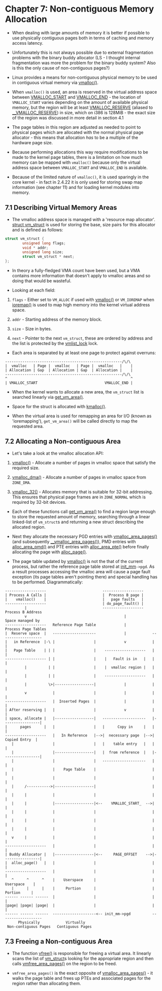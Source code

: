 # Chapter 7: Non-contiguous Memory Allocation

* When dealing with large amounts of memory it is better if possible to use
  physically contiguous pages both in terms of caching and memory access latency.

* Unfortunately this is not always possible due to external fragmentation
  problems with the binary buddy allocator (LS - I thought internal
  fragmentation was more the problem for the binary buddy system? Also is this
  the only cause of non-contiguous pages?)

* Linux provides a means for non-contiguous physical memory to be used in
  contiguous virtual memory via [vmalloc()][vmalloc].

* When `vmalloc()` is used, an area is reserved in the virtual address space
  between [VMALLOC_START][VMALLOC_START] and [VMALLOC_END][VMALLOC_END] - the
  location of `VMALLOC_START` varies depending on the amount of available
  physical memory, but the region will be at least
  [VMALLOC_RESERVE][VMALLOC_RESERVE] (aliased to
  [__VMALLOC_RESERVE][__VMALLOC_RESERVE]) in size, which on i386 is 128MiB - the
  exact size of the region was discussed in more detail in section 4.1

* The page tables in this region are adjusted as needed to point to physical
  pages which are allocated with the normal physical page allocator - this means
  that allocation _has_ to be a multiple of the hardware page size.

* Because performing allocations this way require modifications to be made to
  the kernel page tables, there is a limitation on how much memory can be mapped
  with `vmalloc()` because only the virtual address space between
  `VMALLOC_START` and `VMALLOC_END` is available.

* Because of the limited nature of `vmalloc()`, it is used sparingly in the core
  kernel - in fact in 2.4.22 it is only used for storing swap map information
  (see chapter 11) and for loading kernel modules into memory.

## 7.1 Describing Virtual Memory Areas

* The vmalloc address space is managed with a 'resource map
  allocator'. [struct vm_struct][vm_struct] is used for storing the base, size
  pairs for this allocator and is defined as follows:

```c
struct vm_struct {
        unsigned long flags;
        void * addr;
        unsigned long size;
        struct vm_struct * next;
};
```

* In theory a fully-fledged VMA count have been used, but a VMA contains more
  information that doesn't apply to vmalloc areas and so doing that would be
  wasteful.

* Looking at each field:

1. `flags` - Either set to `VM_ALLOC` if used with [vmalloc()][vmalloc] or
   `VM_IOREMAP` when [ioremap()][ioremap] is used to map high memory into the
   kernel virtual address space.

2. `addr` - Starting address of the memory block.

3. `size` - Size in bytes.

4. `next` - Pointer to the next `vm_struct`, these are ordered by address and
   the list is protected by the [vmlist_lock][vmlist_lock] lock.

* Each area is separated by at least one page to protect against overruns:

```
------------------------------------------------------/\/\
|  vmalloc   | Page |  vmalloc   | Page |  vmalloc   |    |
| Allocation | Gap  | Allocation | Gap  | Allocation |    |
------------------------------------------------------/\/\
^                                                         ^
| VMALLOC_START                               VMALLOC_END |
```

* When the kernel wants to allocate a new area, the `vm_struct` list is searched
  linearly via [get_vm_area()][get_vm_area].

* Space for the struct is allocated with [kmalloc()][kmalloc].

* When the virtual area is used for remapping an area for I/O (known as
  'ioremapping'), `get_vm_area()` will be called directly to map the requested
  area.

## 7.2 Allocating a Non-contiguous Area

* Let's take a look at the vmalloc allocation API:

1. [vmalloc()][vmalloc] - Allocate a number of pages in vmalloc space that
   satisfy the required size.

2. [vmalloc_dma()][vmalloc_dma] - Allocate a number of pages in vmalloc space
   from `ZONE_DMA`.

3. [vmalloc_32()][vmalloc_32] - Allocates memory that is suitable for 32-bit
   addressing. This ensures that physical page frames are in `ZONE_NORMAL` which
   is required by 32-bit devices.

* Each of these functions call [get_vm_area()][get_vm_area] to find a region
  large enough to store the requested amount of memory, searching through a
  linear linked-list of `vm_struct`s and returning a new struct describing the
  allocated region.

* Next they allocate the necessary PGD entries with
  [vmalloc_area_pages()][vmalloc_area_pages] (and subsequently
  [__vmalloc_area_pages()][__vmalloc_area_pages]), PMD entries with
  [alloc_area_pmd()][alloc_area_pmd] and PTE entries with
  [alloc_area_pte()][alloc_area_pte] before finally allocating the page with
  [alloc_page()][alloc_page].

* The page table updated by [vmalloc()][vmalloc] is not the that of the current
  process, but rather the reference page table stored at
  [init_mm][init_mm]`->pgd`. As a result processes accessing the vmalloc area
  will cause a page fault exception (its page tables aren't pointing there) and
  special handling has to be performed. Diagrammatically:

```
-------------------                          -------------------
| Process A Calls |                          |  Process B page |
|    vmalloc()    |                          |   page faults   |
-------------------                          | do_page_fault() |
         |                                   -------------------     Process B Address
         v                                             |             Space managed by
-------------------   Reference Page Table             |            Process Page Tables
|  Reserve space  |   --------------------             |            -------------------
|   in Reference  |-\ |                  |             v            |                 |
|   Page Table    | | |                  |    -------------------   |                 |
------------------- | |                  |    |   Fault is in   |   |                 |
         |          | |                  |    |  vmalloc region |   |                 |
         |          | |                  |    -------------------   |                 |
         |          \>|------------------|             |            |                 |
         v            |                  |             |            |                 |
-------------------   |  Inserted Pages  |             |            |                 |
| After reserving |   |                  |             v            |                 |
| space, allocate |   |------------------|   --------------------   |-----------------|
|      pages      |   |                  |   |      Copy in     |   |                 |
-------------------   |   In Reference   |-->|  necessary page  |-->|   Copied Entry  |
   |                  |                  |   |    table entry   |   |                 |
   |                  |------------------|   |  from reference  |   |-----------------|
   |                  |                  |   --------------------   |                 |
   |                  |    Page Table    |                          |                 |
   |                  |                  |                          |                 |
   |     /----------->|------------------|                          |                 |
   |     |            |                  |                          |                 |
   |     |            |------------------|<--    VMALLOC_START_  -->|                 |
   |     |            |                  |                          |                 |
   |     |            |                  |                          |                 |
   |     |            |                  |                          |                 |
   v     |            |                  |                          |                 |
-------------------   |                  |                          |                 |
| Buddy Allocator |   |------------------|<--     PAGE_OFFSET    -->|-----------------|
|  alloc_page()   |   |                  |                          |                 |
-------------------   |                  |                          |                 |
   ^      ^      ^    |    Userspace     |                          |    Userspace    |
   |      |      |    |     Portion      |                          |     Portion     |
------ ------ ------  |                  |                          |                 |
|page| |page| |page|  |                  |                          |                 |
------ ------ ------  --------------------<-- init_mm->pgd          -------------------
      Physically            Virtually
 Non-contiguous Pages   Contiguous Pages
```
## 7.3 Freeing a Non-contiguous Area

* The function [vfree()][vfree] is responsible for freeing a virtual area. It
  linearly scans the list of [vm_struct][vm_struct]s looking for the appropriate
  region and then calls [vmfree_area_pages()][vmfree_area_pages] on the region
  to be freed.

* `vmfree_area_pages()` is the exact opposite of
  [vmalloc_area_pages()][vmalloc_area_pages] - it walks the page table and frees
  up PTEs and associated pages for the region rather than allocating them.

[vmalloc]:http://fxr.watson.org/fxr/source/include/linux/vmalloc.h?v=linux-2.4.22#L37
[VMALLOC_START]:http://fxr.watson.org/fxr/source/include/asm-i386/pgtable.h?v=linux-2.4.22#L161
[VMALLOC_END]:http://fxr.watson.org/fxr/source/include/asm-i386/pgtable.h?v=linux-2.4.22#L165
[VMALLOC_RESERVE]:http://fxr.watson.org/fxr/source/include/asm-i386/page.h?v=linux-2.4.22#L129
[__VMALLOC_RESERVE]:http://fxr.watson.org/fxr/source/include/asm-i386/page.h?v=linux-2.4.22#L87

[vm_struct]:http://fxr.watson.org/fxr/source/include/linux/vmalloc.h?v=linux-2.4.22#L15
[ioremap]:http://fxr.watson.org/fxr/source/include/asm-i386/io.h?v=linux-2.4.22#L122
[vmlist_lock]:http://fxr.watson.org/fxr/source/include/linux/vmalloc.h?v=linux-2.4.22#L64
[get_vm_area]:http://fxr.watson.org/fxr/source/mm/vmalloc.c?v=linux-2.4.22#L195
[kmalloc]:http://fxr.watson.org/fxr/source/mm/slab.c?v=linux-2.4.22#L1555

[vmalloc_32]:http://fxr.watson.org/fxr/source/include/linux/vmalloc.h?v=linux-2.4.22#L55
[vmalloc_dma]:http://fxr.watson.org/fxr/source/include/linux/vmalloc.h?v=linux-2.4.22#L46
[vmalloc_area_pages]:http://fxr.watson.org/fxr/source/mm/vmalloc.c?v=linux-2.4.22#L189
[__vmalloc_area_pages]:http://fxr.watson.org/fxr/source/mm/vmalloc.c?v=linux-2.4.22#L155
[alloc_area_pmd]:http://fxr.watson.org/fxr/source/mm/vmalloc.c?v=linux-2.4.22#L132
[alloc_area_pte]:http://fxr.watson.org/fxr/source/mm/vmalloc.c?v=linux-2.4.22#L95
[alloc_page]:http://fxr.watson.org/fxr/source/include/linux/mm.h?v=linux-2.4.22#L449
[init_mm]:http://fxr.watson.org/fxr/source/arch/i386/kernel/init_task.c?v=linux-2.4.22#L12

[vfree]:http://fxr.watson.org/fxr/source/mm/vmalloc.c?v=linux-2.4.22#L237
[vmfree_area_pages]:http://fxr.watson.org/fxr/source/mm/vmalloc.c?v=linux-2.4.22#L80
